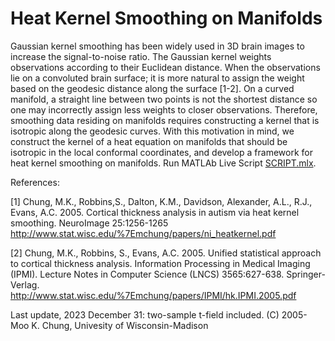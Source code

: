 # Heat Kernel Smoothing on Manifolds

Gaussian kernel smoothing has been widely used in 3D brain images to increase the signal-to-noise ratio. 
The Gaussian kernel weights observations according to their Euclidean distance. When the observations lie on 
a convoluted brain surface; it is more natural to assign the weight based on the geodesic distance along the surface [1-2]. 
On a curved manifold, a straight line between two points is not the shortest distance so one may incorrectly assign 
less weights to closer observations. Therefore, smoothing data residing on manifolds requires constructing a kernel that 
is isotropic along the geodesic curves. With this motivation in mind, we construct the kernel of a heat equation on manifolds 
that should be isotropic in the local conformal coordinates, and develop a framework for heat kernel smoothing on manifolds. 
Run MATLAb Live Script [SCRIPT.mlx](https://github.com/laplcebeltrami/hk/blob/main/SCRIPT.mlx).

References: 

[1] Chung, M.K., Robbins,S., Dalton, K.M., Davidson, Alexander, A.L., R.J., Evans, A.C. 2005. Cortical thickness analysis in autism 
via heat kernel smoothing. NeuroImage 25:1256-1265 
http://www.stat.wisc.edu/%7Emchung/papers/ni_heatkernel.pdf

[2] Chung, M.K., Robbins, S., Evans, A.C. 2005. Unified statistical approach to cortical thickness analysis. Information Processing 
in Medical Imaging (IPMI). Lecture Notes in Computer Science (LNCS) 3565:627-638. Springer-Verlag.
http://www.stat.wisc.edu/%7Emchung/papers/IPMI/hk.IPMI.2005.pdf

Last update, 2023 December 31: two-sample t-field included. 
(C) 2005- Moo K. Chung, Univesity of Wisconsin-Madison

